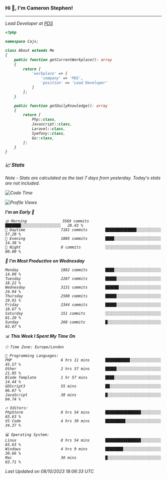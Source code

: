 ### Hi 👋, I'm Cameron Stephen!
<hr>
<p><em>Lead Developer at <a href="https://prindatasolutions.co.uk">PDS</a></p>


```php
<?php

namespace Cajs;

class About extends Me
{
    public function getCurrentWorkplace(): array
    {
        return [
            'workplace' => [
                'company' => 'PDS',
                'position' => 'Lead Developer'
            ]
        ];
    }

    public function getDailyKnowledge(): array
    {
        return [
            Php::class,
            Javascript::class,
            Laravel::class,
            Symfony::class,
            Go::class,
        ];
    }
}
```

### 📈 Stats
<p><em>Note - Stats are calculated as the last 7 days from yesterday. Today's stats are not included.</em></p>


<!--START_SECTION:waka-->
![Code Time](http://img.shields.io/badge/Code%20Time-3%2C578%20hrs%2015%20mins-blue)

![Profile Views](http://img.shields.io/badge/Profile%20Views-0-blue)

**I'm an Early 🐤** 

```text
🌞 Morning                3569 commits        ███████░░░░░░░░░░░░░░░░░░   28.43 % 
🌆 Daytime                7181 commits        ██████████████░░░░░░░░░░░   57.20 % 
🌃 Evening                1805 commits        ████░░░░░░░░░░░░░░░░░░░░░   14.38 % 
🌙 Night                  0 commits           ░░░░░░░░░░░░░░░░░░░░░░░░░   00.00 % 
```
📅 **I'm Most Productive on Wednesday** 

```text
Monday                   1882 commits        ████░░░░░░░░░░░░░░░░░░░░░   14.99 % 
Tuesday                  2287 commits        █████░░░░░░░░░░░░░░░░░░░░   18.22 % 
Wednesday                3131 commits        ██████░░░░░░░░░░░░░░░░░░░   24.94 % 
Thursday                 2500 commits        █████░░░░░░░░░░░░░░░░░░░░   19.91 % 
Friday                   2344 commits        █████░░░░░░░░░░░░░░░░░░░░   18.67 % 
Saturday                 151 commits         ░░░░░░░░░░░░░░░░░░░░░░░░░   01.20 % 
Sunday                   260 commits         █░░░░░░░░░░░░░░░░░░░░░░░░   02.07 % 
```


📊 **This Week I Spent My Time On** 

```text
🕑︎ Time Zone: Europe/London

💬 Programming Languages: 
PHP                      6 hrs 11 mins       ███████████░░░░░░░░░░░░░░   45.57 % 
Other                    2 hrs 57 mins       █████░░░░░░░░░░░░░░░░░░░░   21.85 % 
Blade Template           1 hr 57 mins        ████░░░░░░░░░░░░░░░░░░░░░   14.44 % 
GDScript3                55 mins             ██░░░░░░░░░░░░░░░░░░░░░░░   06.87 % 
JavaScript               38 mins             █░░░░░░░░░░░░░░░░░░░░░░░░   04.74 % 

🔥 Editors: 
PhpStorm                 8 hrs 54 mins       ████████████████░░░░░░░░░   65.63 % 
VS Code                  4 hrs 39 mins       █████████░░░░░░░░░░░░░░░░   34.37 % 

💻 Operating System: 
Linux                    8 hrs 54 mins       ████████████████░░░░░░░░░   65.63 % 
Windows                  4 hrs 9 mins        ████████░░░░░░░░░░░░░░░░░   30.66 % 
Mac                      30 mins             █░░░░░░░░░░░░░░░░░░░░░░░░   03.71 % 
```


 Last Updated on 08/10/2023 18:06:33 UTC
<!--END_SECTION:waka-->
